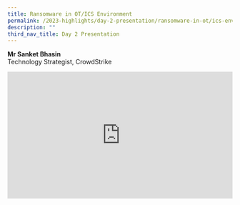 ```yaml
---
title: Ransomware in OT/ICS Environment
permalink: /2023-highlights/day-2-presentation/ransomware-in-ot/ics-environment/
description: ""
third_nav_title: Day 2 Presentation
---
```

<b>Mr Sanket Bhasin</b><br> Technology Strategist, CrowdStrike

<div class="video-container">
<iframe width="853" height="315" src="https://www.youtube.com/embed/BjbXbt-LPow?si=ZH1NR2KZqEzlHH4x" frameborder="0" allow="accelerometer; autoplay; encrypted-media; gyroscope; picture-in-picture" allowfullscreen=""></iframe></div>









<style type="text/css"> 
	    .video-container {
      position: relative;
      padding-bottom: 56.25%; /* 16:9 */
      height: 0;
    }
    .video-container iframe {
      position: absolute;
      top: 0;
      left: 0;
      width: 100%;
      height: 100%;
    }
	</style>
